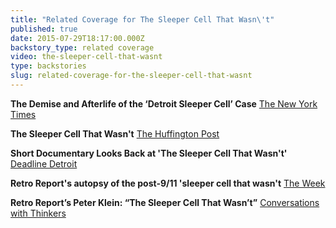 ```yaml
---
title: "Related Coverage for The Sleeper Cell That Wasn\'t"
published: true
date: 2015-07-29T18:17:00.000Z
backstory_type: related coverage
video: the-sleeper-cell-that-wasnt
type: backstories
slug: related-coverage-for-the-sleeper-cell-that-wasnt
---
```


**The Demise and Afterlife of the ‘Detroit Sleeper Cell’ Case**
[The New York Times](http://www.nytimes.com/2013/11/18/booming/the-demise-and-afterlife-of-the-detroit-sleeper-cell-case.html?ref=booming)

**The Sleeper Cell That Wasn't**
[The Huffington Post](http://www.huffingtonpost.com/2013/11/18/the-sleeper-cell-that-wasnt_n_4289944.html)

**Short Documentary Looks Back at 'The Sleeper Cell That Wasn't'**
[Deadline Detroit](http://www.deadlinedetroit.com/articles/7268/video_short_documentary_looks_back_at_the_sleeper_cell_that_wasn_t#.VbkXiBNViko)

**Retro Report's autopsy of the post-9/11 'sleeper cell that wasn't**
[The Week](http://theweek.com/articles/456218/retro-reports-autopsy-post911-sleeper-cell-that-wasnt)

**Retro Report’s Peter Klein: “The Sleeper Cell That Wasn’t”**
[Conversations with Thinkers](http://chrisriback.com/2013/11/24/retro-reports-peter-klein-the-sleeper-cell-that-wasnt/)

